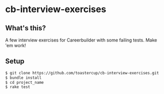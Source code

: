 # cb-interview-exercises

## What's this?

A few interview exercises for Careerbuilder with some failing tests. Make 'em work!

## Setup

```bash
$ git clone https://github.com/toastercup/cb-interview-exercises.git
$ bundle install
$ cd project_name
$ rake test
```
